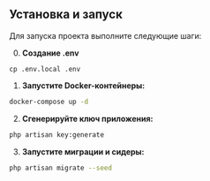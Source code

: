## Установка и запуск

Для запуска проекта выполните следующие шаги:

0. **Создание .env**
```
cp .env.local .env
```

1. **Запустите Docker-контейнеры:**
```bash
docker-compose up -d
```

2. **Сгенерируйте ключ приложения:**
```bash
php artisan key:generate
```

3. **Запустите миграции и сидеры:**
```bash
php artisan migrate --seed
```


